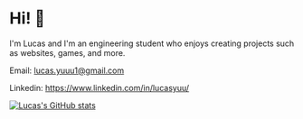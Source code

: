 # Hi! 👋

I'm Lucas and I'm an engineering student who enjoys creating projects such as websites, games, and more. 

Email: lucas.yuuu1@gmail.com

Linkedin: https://www.linkedin.com/in/lucasyuu/


[![Lucas's GitHub stats](https://github-readme-stats.vercel.app/api?username=loafisgood&show_icons=true&theme=dracula)](https://github.com/loafisgood/github-readme-stats)
